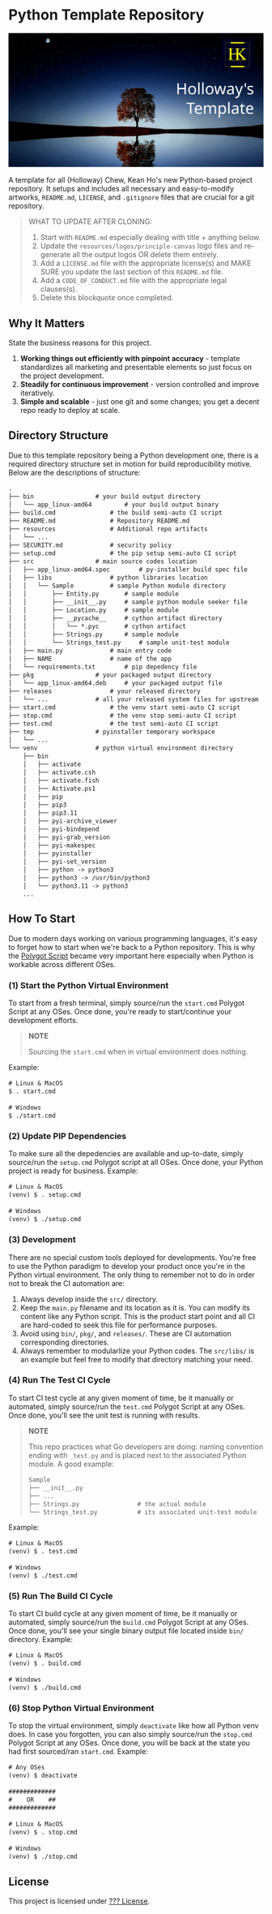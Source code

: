 # Python Template Repository
[![Holloway's Template](resources/logos/logo-1200x630.svg)](https://github.com/hollowaykeanho/Template)

A template for all (Holloway) Chew, Kean Ho's new Python-based project
repository. It setups and includes all necessary and easy-to-modify artworks,
`README.md`, `LICENSE`, and `.gitignore` files that are crucial for a git
repository.

> WHAT TO UPDATE AFTER CLONING:
>
> 1. Start with `README.md` especially dealing with title + anything below.
> 2. Update the `resources/logos/principle-canvas` logo files and re-generate
>    all the output logos OR delete them entirely.
> 3. Add a `LICENSE.md` file with the appropriate license(s) and MAKE SURE
>    you update the last section of this `README.md` file.
> 4. Add a `CODE_OF_CONDUCT.md` file with the appropriate legal clauses(s).
> 4. Delete this blockquote once completed.




## Why It Matters
State the business reasons for this project.

1. **Working things out efficiently with pinpoint accuracy** - template
   standardizes all marketing and presentable elements so just focus on the
   project development.
2. **Steadily for continuous improvement** - version controlled and improve
   iteratively.
3. **Simple and scalable** - just one git and some changes; you get a decent
   repo ready to deploy at scale.




## Directory Structure
Due to this template repository being a Python development one, there is a
required directory structure set in motion for build reproducibility motive.
Below are the descriptions of structure:

```
.
├── bin					# your build output directory
│   └── app_linux-amd64			# your build output binary
├── build.cmd				# the build semi-auto CI script
├── README.md				# Repository README.md
├── resources				# Additional repo artifacts
│   └── ...
├── SECURITY.md				# security policy
├── setup.cmd				# the pip setup semi-auto CI script
├── src					# main source codes location
│   ├── app_linux-amd64.spec		# py-installer build spec file
│   ├── libs				# python libraries location
│   │   └── Sample			# sample Python module directory
│   │       ├── Entity.py		# sample module
│   │       ├── __init__.py		# sample python module seeker file
│   │       ├── Location.py		# sample module
│   │       ├── __pycache__		# cython artifact directory
│   │       │   └── *.pyc		# cython artifact
│   │       ├── Strings.py		# sample module
│   │       └── Strings_test.py		# sample unit-test module
│   ├── main.py				# main entry code
│   ├── NAME				# name of the app
│   └── requirements.txt		# pip depedency file
├── pkg					# your packaged output directory
│   └── app_linux-amd64.deb		# your packaged output file
├── releases				# your released directory
│   └── ...				# all your released system files for upstream
├── start.cmd				# the venv start semi-auto CI script
├── stop.cmd				# the venv stop semi-auto CI script
├── test.cmd				# the test semi-auto CI script
├── tmp					# pyinstaller temporary workspace
│   └── ...
└── venv				# python virtual environment directory
    ├── bin
    │   ├── activate
    │   ├── activate.csh
    │   ├── activate.fish
    │   ├── Activate.ps1
    │   ├── pip
    │   ├── pip3
    │   ├── pip3.11
    │   ├── pyi-archive_viewer
    │   ├── pyi-bindepend
    │   ├── pyi-grab_version
    │   ├── pyi-makespec
    │   ├── pyinstaller
    │   ├── pyi-set_version
    │   ├── python -> python3
    │   ├── python3 -> /usr/bin/python3
    │   └── python3.11 -> python3
    ...
```




## How To Start
Due to modern days working on various programming languages, it's easy to forget
how to start when we're back to a Python repository. This is why the
[Polygot Script](https://github.com/hollowaykeanho/PolygotScript) became very
important here especially when Python is workable across different OSes.


### (1) Start the Python Virtual Environment
To start from a fresh terminal, simply source/run the `start.cmd` Polygot Script
at any OSes. Once done, you're ready to start/continue your development efforts.

> **NOTE**
>
> Sourcing the `start.cmd` when in virtual environment does nothing.

Example:

```
# Linux & MacOS
$ . start.cmd

# Windows
$ ./start.cmd
```


### (2) Update PIP Dependencies
To make sure all the depedencies are available and up-to-date, simply source/run
the `setup.cmd` Polygot script at all OSes. Once done, your Python project is
ready for business. Example:

```
# Linux & MacOS
(venv) $ . setup.cmd

# Windows
(venv) $ ./setup.cmd
```


### (3) Development
There are no special custom tools deployed for developments. You're free to
use the Python paradigm to develop your product once you're in the Python
virtual environment. The only thing to remember not to do in order not to break
the CI automation are:

1. Always develop inside the `src/` directory.
2. Keep the `main.py` filename and its location as it is. You can modify its
   content like any Python script. This is the product start point and all CI
   are hard-coded to seek this file for performance purposes.
3. Avoid using `bin/`, `pkg/`, and `releases/`. These are CI automation
   corresponding directories.
4. Always remember to modularlize your Python codes. The `src/libs/` is an
   example but feel free to modify that directory matching your need.


### (4) Run The Test CI Cycle
To start CI test cycle at any given moment of time, be it manually or automated,
simply source/run the `test.cmd` Polygot Script at any OSes. Once done, you'll
see the unit test is running with results.

> **NOTE**
>
> This repo practices what Go developers are doing: naming convention ending
> with `_test.py` and is placed next to the associated Python module. A good
> example:
>
> ```
> Sample
> ├── __init__.py
> ├── ...
> ├── Strings.py                # the actual module
> └── Strings_test.py           # its associated unit-test module
> ```
>

Example:

```
# Linux & MacOS
(venv) $ . test.cmd

# Windows
(venv) $ ./test.cmd
```


### (5) Run The Build CI Cycle
To start CI build cycle at any given moment of time, be it manually or automated,
simply source/run the `build.cmd` Polygot Script at any OSes. Once done, you'll
see your single binary output file located inside `bin/` directory.
Example:

```
# Linux & MacOS
(venv) $ . build.cmd

# Windows
(venv) $ ./build.cmd
```


### (6) Stop Python Virtual Environment
To stop the virtual environment, simply `deactivate` like how all Python venv
does. In case you forgotten, you can also simply source/run the `stop.cmd`
Polygot Script at any OSes. Once done, you will be back at the state you had
first sourced/ran `start.cmd`.
Example:

```
# Any OSes
(venv) $ deactivate

#############
#    OR    ##
#############

# Linux & MacOS
(venv) $ . stop.cmd

# Windows
(venv) $ ./stop.cmd
```




## License
This project is licensed under [??? License](LICENSE.md).
